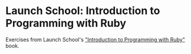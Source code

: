 # Launch School: Introduction to Programming with Ruby
Exercises from Launch School's <a href="https://launchschool.com/books/ruby">"Introduction to Programming with Ruby"</a> book. 
